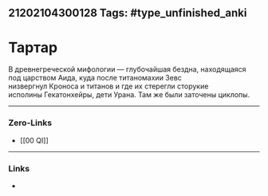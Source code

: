21202104300128
Tags: #type_unfinished_anki
---
# Тартар

 В древнегреческой мифологии — глубочайшая бездна, находящаяся под царством Аида, куда после титаномахии Зевс <br>низвергнул Кроноса и титанов и где их стерегли сторукие исполины Гекатонхейры, дети Урана. Там же были заточены циклопы.

---
### Zero-Links
- [[00 QI]]
---
### Links
-